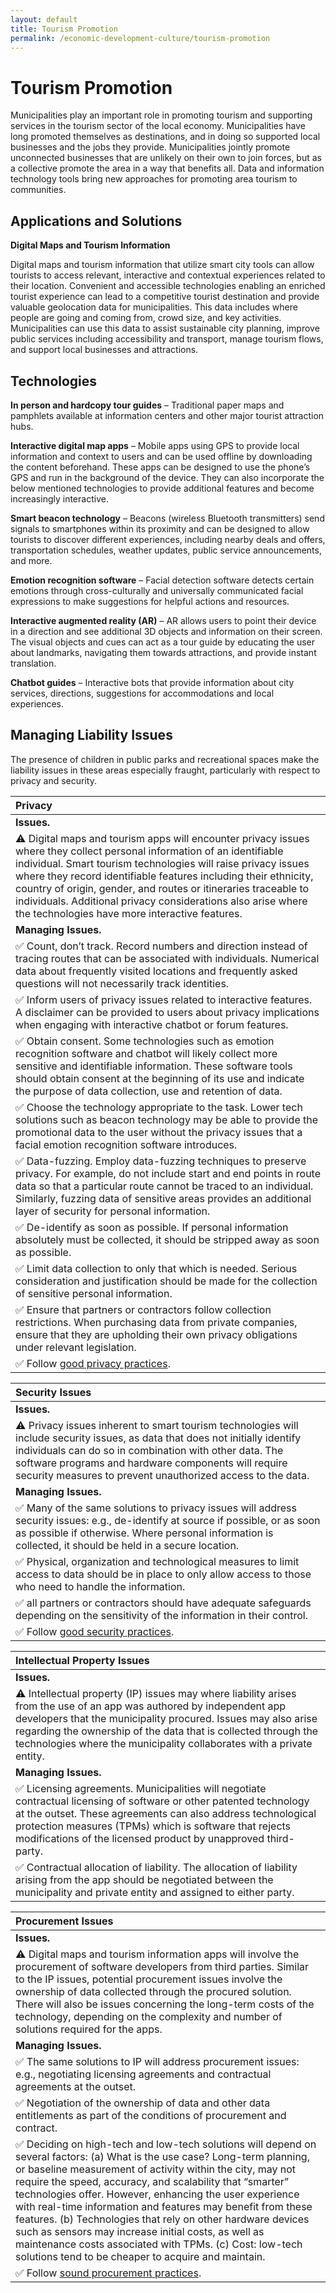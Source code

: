 ```yaml
---
layout: default
title: Tourism Promotion
permalink: /economic-development-culture/tourism-promotion
---
```


# Tourism Promotion

Municipalities play an important role in promoting tourism and supporting services in the tourism sector of the local economy. Municipalities have long promoted themselves as destinations, and in doing so supported local businesses and the jobs they provide. Municipalities jointly promote unconnected businesses that are unlikely on their own to join forces, but as a collective promote the area in a way that benefits all. Data and information technology tools bring new approaches for promoting area tourism to communities.

## Applications and Solutions

**Digital Maps and Tourism Information**

Digital maps and tourism information that utilize smart city tools can allow tourists to access relevant, interactive and contextual experiences related to their location. Convenient and accessible technologies enabling an enriched tourist experience can lead to a competitive tourist destination and provide valuable geolocation data for municipalities. This data includes where people are going and coming from, crowd size, and key activities. Municipalities can use this data to assist sustainable city planning, improve public services including accessibility and transport, manage tourism flows, and support local businesses and attractions.

## Technologies

**In person and hardcopy tour guides** – Traditional paper maps and pamphlets available at information centers and other major tourist attraction hubs.

**Interactive digital map apps** – Mobile apps using GPS to provide local information and context to users and can be used offline by downloading the content beforehand. These apps can be designed to use the phone’s GPS and run in the background of the device. They can also incorporate the below mentioned technologies to provide additional features and become increasingly interactive.

**Smart beacon technology** – Beacons \(wireless Bluetooth transmitters\) send signals to smartphones within its proximity and can be designed to allow tourists to discover different experiences, including nearby deals and offers, transportation schedules, weather updates, public service announcements, and more.

**Emotion recognition software** – Facial detection software detects certain emotions through cross-culturally and universally communicated facial expressions to make suggestions for helpful actions and resources.

**Interactive augmented reality \(AR\)** – AR allows users to point their device in a direction and see additional 3D objects and information on their screen. The visual objects and cues can act as a tour guide by educating the user about landmarks, navigating them towards attractions, and provide instant translation.

**Chatbot guides** – Interactive bots that provide information about city services, directions, suggestions for accommodations and local experiences.

## Managing Liability Issues

The presence of children in public parks and recreational spaces make the liability issues in these areas especially fraught, particularly with respect to privacy and security.

| Privacy |
| :--- |
| **Issues.** |
| ⚠ Digital maps and tourism apps will encounter privacy issues where they collect personal information of an identifiable individual. Smart tourism technologies will raise privacy issues where they record identifiable features including their ethnicity, country of origin, gender, and routes or itineraries traceable to individuals. Additional privacy considerations also arise where the technologies have more interactive features. |
| **Managing Issues.** |
| ✅ Count, don’t track.  Record numbers and direction instead of tracing routes that can be associated with individuals. Numerical data about frequently visited locations and frequently asked questions will not necessarily track identities. |
| ✅ Inform users of privacy issues related to interactive features. A disclaimer can be provided to users about privacy implications when engaging with interactive chatbot or forum features. |
| ✅ Obtain consent. Some technologies such as emotion recognition software and chatbot will likely collect more sensitive and identifiable information. These software tools should obtain consent at the beginning of its use and indicate the purpose of data collection, use and retention of data. |
| ✅ Choose the technology appropriate to the task.  Lower tech solutions such as beacon technology may be able to provide the promotional data to the user without the privacy issues that a facial emotion recognition software introduces. |
| ✅ Data-fuzzing. Employ data-fuzzing techniques to preserve privacy. For example, do not include start and end points in route data so that a particular route cannot be traced to an individual. Similarly, fuzzing data of sensitive areas provides an additional layer of security for personal information. |
| ✅ De-identify as soon as possible.  If personal information absolutely must be collected, it should be stripped away as soon as possible. |
| ✅ Limit data collection to only that which is needed. Serious consideration and justification should be made for the collection of sensitive personal information. |
| ✅ Ensure that partners or contractors follow collection restrictions. When purchasing data from private companies, ensure that they are upholding their own privacy obligations under relevant legislation. |
| ✅ Follow [good privacy practices](https://cippic-ca.github.io/SmartCityToolkit/privacy.html). |

| Security Issues |
| :--- |
| **Issues.** |
| ⚠ Privacy issues inherent to smart tourism technologies will include security issues, as data that does not initially identify individuals can do so in combination with other data. The software programs and hardware components will require security measures to prevent unauthorized access to the data. |
| **Managing Issues.** |
| ✅ Many of the same solutions to privacy issues will address security issues:  e.g., de-identify at source if possible, or as soon as possible if otherwise.  Where personal information is collected, it should be held in a secure location. |
| ✅ Physical, organization and technological measures to limit access to data should be in place to only allow access to those who need to handle the information. |
| ✅ all partners or contractors should have adequate safeguards depending on the sensitivity of the information in their control. |
| ✅ Follow [good security practices](https://cippic-ca.github.io/SmartCityToolkit/security.html). |

| Intellectual Property Issues |
| :--- |
| **Issues.** |
| ⚠ Intellectual property \(IP\) issues may where liability arises from the use of an app was authored by independent app developers that the municipality procured. Issues may also arise regarding the ownership of the data that is collected through the technologies where the municipality collaborates with a private entity. |
| **Managing Issues.** |
| ✅ Licensing agreements. Municipalities will negotiate contractual licensing of software or other patented technology at the outset. These agreements can also address technological protection measures \(TPMs\) which is software that rejects modifications of the licensed product by unapproved third-party. |
| ✅ Contractual allocation of liability. The allocation of liability arising from the app should be negotiated between the municipality and private entity and assigned to either party. |

| Procurement Issues |
| :--- |
| **Issues.** |
| ⚠ Digital maps and tourism information apps will involve the procurement of software developers from third parties. Similar to the IP issues, potential procurement issues involve the ownership of data collected through the procured solution. There will also be issues concerning the long-term costs of the technology, depending on the complexity and number of solutions required for the apps. |
| **Managing Issues.** |
| ✅ The same solutions to IP will address procurement issues:  e.g., negotiating licensing agreements and contractual agreements at the outset. |
| ✅ Negotiation of the ownership of data and other data entitlements as part of the conditions of procurement and contract. |
| ✅ Deciding on high-tech and low-tech solutions will depend on several factors:  \(a\) What is the use case? Long-term planning, or baseline measurement of activity within the city, may not require the speed, accuracy, and scalability that “smarter” technologies offer. However, enhancing the user experience with real-time information and features may benefit from these features. \(b\) Technologies that rely on other hardware devices such as sensors may increase initial costs, as well as maintenance costs associated with TPMs. \(c\) Cost: low-tech solutions tend to be cheaper to acquire and maintain. |
| ✅ Follow [sound procurement practices](https://cippic-ca.github.io/SmartCityToolkit/procurement.html). |

